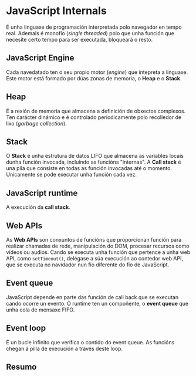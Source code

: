 # JavaScript Internals

É unha linguaxe de programación interpretada polo navegador en tempo real. Ademais é monofío (_single threaded_) polo que unha función que necesite certo tempo para ser executada, bloqueará o resto.

## JavaScript Engine

Cada navedatado ten o seu propio motor (_engine_) que intepreta a linguaxe. Este motor está formado por dúas zonas de memoria, o **Heap** e o **Stack**.

## Heap

É a rexión de memoria que almacena a definición de obxectos complexos. Ten carácter dinámico e é controlado periodicamente polo recolledor de lixo (_garbage collection_).

## Stack

O **Stack** é unha estrutura de datos LIFO que almacena as variables locais dunha función invocada, incluíndo as funcións "internas". A **Call stack** é una pila que consiste en todas as función invocadas até o momento. Unicamente se pode executar unha función cada vez.

## JavaScript runtime

A execución da **call stack**.

## Web APIs

As **Web APIs** son conxuntos de funcións que proporcionan función para realizar chamadas de rede, manipulación do DOM, procesar recursos como vídeos ou audios. Cando se executa unha función que pertence a unha web API, como `setTimeout()`, delégase a súa execución ao contedor web API, que se executa no navidador nun fío diferente do fío de JavaScript.

## Event queue

JavaScript depende en parte das función de call back que se executan cando ocorre un evento. O runtime ten un compoñente, o **event queue** que unha cola de mensaxe FIFO.

## Event loop

É un bucle infinito que verifica o contido do event queue. As funcións chegan á pilla de execución a través deste loop. 

## Resumo

